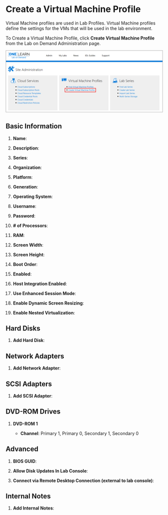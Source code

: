 # Create a Virtual Machine Profile

Virtual Machine profiles are used in Lab Profiles. Virtual Machine profiles define the settings for the VMs that will be used in the lab environment. 

To Create a Virtual Machine Profile, click **Create Virtual Machine Profile** from the Lab on Demand Administration page. 

![Create Virtual Machine Profile](images/create-a-virtual-machine-profile.png)

## Basic Information

1. **Name**:

1. **Description**:

1. **Series**:

1. **Organization**:

1. **Platform**:

1. **Generation**:

1. **Operating System**:

1. **Username**:

1. **Password**:

1. **# of Processors**:

1. **RAM**:

1. **Screen Width**:

1. **Screen Height**:

1. **Boot Order**:

1. **Enabled**:

1. **Host Integration Enabled**:

1. **Use Enhanced Session Mode**:

1. **Enable Dynamic Screen Resizing**:

1. **Enable Nested Virtualization**:

## Hard Disks

1. **Add Hard Disk**:

## Network Adapters

1. **Add Network Adapter**:

## SCSI Adapters

1. **Add SCSI Adapter**:

## DVD-ROM Drives

1. **DVD-ROM 1**

    - **Channel**: Primary 1, Primary 0, Secondary 1, Secondary 0

## Advanced

1. **BIOS GUID**:

1. **Allow Disk Updates In Lab Console**:

1. **Connect via Remote Desktop Connection (external to lab console)**: 


## Internal Notes

1. **Add Internal Notes**: 

